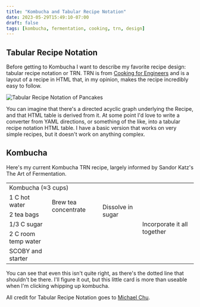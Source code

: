 ```yaml
---
title: "Kombucha and Tabular Recipe Notation"
date: 2023-05-29T15:49:10-07:00
draft: false
tags: [kombucha, fermentation, cooking, trn, design]
---
```


## Tabular Recipe Notation

Before getting to Kombucha I want to describe my favorite recipe design: tabular recipe notation or TRN. TRN is from [Cooking for Engineers](https://www.cookingforengineers.com/) and is a layout of a recipe in HTML that, in my opinion, makes the recipe incredibly easy to follow.

![Tabular Recipe Notation of Pancakes](/trn_pancakes.png#center)

You can imagine that there's a directed acyclic graph underlying the Recipe, and that HTML table is derived from it. At some point I'd love to write a converter from YAML directions, or something of the like, into a tabular recipe notation HTML table. I have a basic version that works on very simple recipes, but it doesn't work on anything complex.

## Kombucha

Here's my current Kombucha TRN recipe, largely informed by Sandor Katz's The Art of Fermentation.

<link rel="stylesheet" type="text/css" href="/trn-style.css">
<div class="recipe">
    <table>
        <tr>
            <td colspan="100" class="recipe-title">Kombucha (≈3 cups)</td>
        </tr>
        <tr>
            <td rowspan='1'>1 C hot water</td>
            <td rowspan='2'>Brew tea concentrate</td>
            <td rowspan='3'>Dissolve in sugar</td>
            <td rowspan='6'>Incorporate it all together</td>
        </tr>
        <tr>
            <td rowspan='1'>2 tea bags</td>
        </tr>
        <tr>
            <td rowspan='1'>1/3 C sugar</td>
            <!-- This is the line that's manually added: -->
            <td rowspan="1" class="righthide"></td>
        </tr>
        <tr>
            <td rowspan='1'>2 C room temp water</td>
        </tr>
        <tr>
            <td rowspan='1'>SCOBY and starter</td>
        </tr>
    </table>
</div>

You can see that even this isn't quite right, as there's the dotted line that shouldn't be there. I'll figure it out, but this little card is more than useable when I'm clicking whipping up kombucha.

All credit for Tabular Recipe Notation goes to [Michael Chu](https://www.cookingforengineers.com/).


